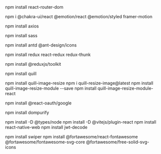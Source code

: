 npm install react-router-dom

npm i @chakra-ui/react @emotion/react @emotion/styled framer-motion

npm install axios

npm install sass

npm install antd @ant-design/icons

npm install redux react-redux redux-thunk

npm install @reduxjs/toolkit

npm install quill

npm install quill-image-resize
npm i quill-resize-image@latest
npm install quill-image-resize-module --save
npm install quill-image-resize-module-react

npm install @react-oauth/google

npm install dompurify

npm install -D @types/node
npm install -D @vitejs/plugin-react
npm install react-native-web
npm install jwt-decode

npm install swiper
npm install @fortawesome/react-fontawesome @fortawesome/fontawesome-svg-core @fortawesome/free-solid-svg-icons